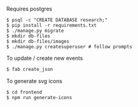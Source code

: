 Requires postgres

```
$ psql -c "CREATE DATABASE research;"
$ pip install -r requirements.txt
$ ./manage.py migrate
$ mkdir db-files
$ mkdir db-files/images
$ ./manage.py createsuperuser # follow prompts
```

To update / create new events
```bash
$ fab create_json
```

To generate svg icons
```
$ cd frontend
$ npm run generate-icons 

```